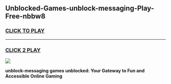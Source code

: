 
## Unblocked-Games-unblock-messaging-Play-Free-nbbw8
<h3>
<a href="https://premium76.site?title=unblock-messaging&ref=21A">CLICK TO PLAY</a></h3>
<hr>

<h3>
<a href="https://premium76.site?title=unblock-messaging&ref=21A">CLICK 2 PLAY</a>
  
</h3>

<a href="https://premium76.site?title=unblock-messaging&ref=21A"><img src="https://clearcache.store/games.png"></a>


**unblock-messaging games unblocked: Your Gateway to Fun and Accessible Online Gaming**
